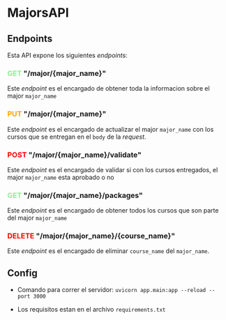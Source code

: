 # MajorsAPI

## Endpoints

Esta API expone los siguientes *endpoints*:


### <span style="color: lightgreen;">GET</span> "/major/{major_name}"

Este *endpoint* es el encargado de obtener toda la informacion sobre el major `major_name`

### <span style="color: orange;">PUT</span> "/major/{major_name}"

Este *endpoint* es el encargado de actualizar el major `major_name` con los cursos que se entregan en el `body` de la *request*.

### <span style="color: red;">POST</span> "/major/{major_name}/validate"

Este *endpoint* es el encargado de validar si con los cursos entregados, el major `major_name` esta aprobado o no

### <span style="color: lightgreen;">GET</span> "/major/{major_name}/packages"

Este *endpoint* es el encargado de obtener todos los cursos que son parte del major `major_name`

### <span style="color: red;">DELETE</span> "/major/{major_name}/{course_name}" 

Este *endpoint* es el encargado de eliminar `course_name` del `major_name`.

## Config

* Comando para correr el servidor: `uvicorn app.main:app --reload --port 3000`

* Los requisitos estan en el archivo `requirements.txt`